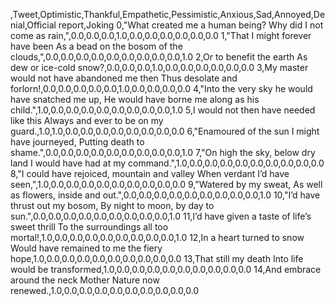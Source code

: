 ,Tweet,Optimistic,Thankful,Empathetic,Pessimistic,Anxious,Sad,Annoyed,Denial,Official report,Joking
0,"What created me a human being? Why did I not come as rain,",0.0,0.0,0.0,1.0,0.0,0.0,0.0,0.0,0.0,0.0
1,"That I might forever have been As a bead on the bosom of the clouds,",0.0,0.0,0.0,0.0,0.0,0.0,0.0,0.0,0.0,1.0
2,Or to benefit the earth As dew or ice-cold snow?,0.0,0.0,0.0,1.0,0.0,0.0,0.0,0.0,0.0,0.0
3,My master would not have abandoned me then Thus desolate and forlorn!,0.0,0.0,0.0,0.0,0.0,1.0,0.0,0.0,0.0,0.0
4,"Into the very sky he would have snatched me up, He would have borne me along as his child.",1.0,0.0,0.0,0.0,0.0,0.0,0.0,0.0,0.0,1.0
5,I would not then have needed like this Always and ever to be on my guard.,1.0,1.0,0.0,0.0,0.0,0.0,0.0,0.0,0.0,0.0
6,"Enamoured of the sun I might have journeyed, Putting death to shame.",0.0,0.0,0.0,0.0,0.0,0.0,0.0,0.0,0.0,1.0
7,"On high the sky, below dry land I would have had at my command.",1.0,0.0,0.0,0.0,0.0,0.0,0.0,0.0,0.0,0.0
8,"I could have rejoiced, mountain and valley When verdant I’d have seen,",1.0,0.0,0.0,0.0,0.0,0.0,0.0,0.0,0.0,0.0
9,"Watered by my sweat, As well as flowers, inside and out.",0.0,0.0,0.0,0.0,0.0,0.0,0.0,0.0,0.0,1.0
10,"I’d have thrust out my bosom, By night to moon, by day to sun.",0.0,0.0,0.0,0.0,0.0,0.0,0.0,0.0,0.0,1.0
11,I’d have given a taste of life’s sweet thrill To the surroundings all too mortal!,1.0,0.0,0.0,0.0,0.0,0.0,0.0,0.0,0.0,1.0
12,In a heart turned to snow Would have remained to me the fiery hope,1.0,0.0,0.0,0.0,0.0,0.0,0.0,0.0,0.0,0.0
13,That still my death Into life would be transformed,1.0,0.0,0.0,0.0,0.0,0.0,0.0,0.0,0.0,0.0
14,And embrace around the neck Mother Nature now renewed.,1.0,0.0,0.0,0.0,0.0,0.0,0.0,0.0,0.0,0.0
